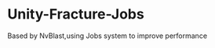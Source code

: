 # Unity-Fracture-Jobs
Based by NvBlast,using Jobs system to improve performance
[](https://github.com/OneYoungMean/Unity-Fracture-Jobs/blob/master/manual%20GIF/A1.gif)
